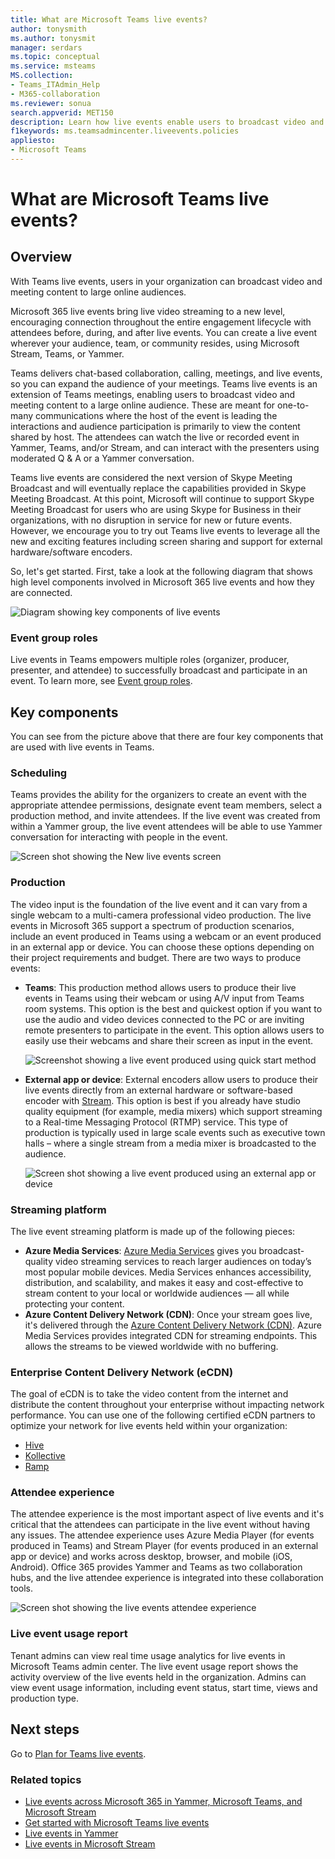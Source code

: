 ```yaml
---
title: What are Microsoft Teams live events?
author: tonysmith
ms.author: tonysmit
manager: serdars
ms.topic: conceptual
ms.service: msteams
MS.collection: 
- Teams_ITAdmin_Help
- M365-collaboration
ms.reviewer: sonua
search.appverid: MET150
description: Learn how live events enable users to broadcast video and content to large online audiences in Teams, Yammer, and Stream.  
f1keywords: ms.teamsadmincenter.liveevents.policies
appliesto: 
- Microsoft Teams
---
```


# What are Microsoft Teams live events?

## Overview

With Teams live events, users in your organization can broadcast video and meeting content to large online audiences. 

Microsoft 365 live events bring live video streaming to a new level, encouraging connection throughout the entire engagement lifecycle with attendees before, during, and after live events. You can create a live event wherever your audience, team, or community resides, using Microsoft Stream, Teams, or Yammer.  

Teams delivers chat-based collaboration, calling, meetings, and live events, so you can expand the audience of your meetings. Teams live events is an extension of Teams meetings, enabling users to broadcast video and meeting content to a large online audience. These are meant for one-to-many communications where the host of the event is leading the interactions and audience participation is primarily to view the content shared by host. The attendees can watch the live or recorded event in Yammer, Teams, and/or Stream, and can interact with the presenters using moderated Q & A or a Yammer conversation. 

Teams live events are considered the next version of Skype Meeting Broadcast and will eventually replace the capabilities provided in Skype Meeting Broadcast. At this point, Microsoft will continue to support Skype Meeting Broadcast for users who are using Skype for Business in their organizations, with no disruption in service for new or future events. However, we encourage you to try out Teams live events to leverage all the new and exciting features including screen sharing and support for external hardware/software encoders. 

So, let's get started. First, take a look at the following diagram that shows high level components involved in Microsoft 365 live events and how they are connected. 

![Diagram showing key components of live events](../media/teams-live-events.png  "Diagram showing key components of live events, scheduling, production, Stream platform, certified third-party eCDN providers")

### Event group roles
Live events in Teams empowers multiple roles (organizer, producer, presenter, and attendee) to successfully broadcast and participate in an event. To learn more, see [Event group roles](https://support.office.com/article/get-started-with-microsoft-teams-live-events-d077fec2-a058-483e-9ab5-1494afda578a?ui=en-US&rs=en-US&ad=US#bkmk_roles).

## Key components
You can see from the picture above that there are four key components that are used with live events in Teams.

### Scheduling
Teams provides the ability for the organizers to create an event with the appropriate attendee permissions, designate event team members, select a production method, and invite attendees. If the live event was created from within a Yammer group, the live event attendees will be able to use Yammer conversation for interacting with people in the event. 

![Screen shot showing the New live events screen](../media/teams-live-events-schedule.png "Screen shot showing the New live event screen to create and schedule a new live event")

### Production
The video input is the foundation of the live event and it can vary from a single webcam to a multi-camera professional video production. The live events in Microsoft 365 support a spectrum of production scenarios, include an event produced in Teams using a webcam or an event produced in an external app or device. You can choose these options depending on their project requirements and budget. There are two ways to produce events:

- **Teams**: This production method allows users to produce their live events in Teams using their webcam or using A/V input from Teams room systems. This option is the best and quickest option if you want to use the audio and video devices connected to the PC or are inviting remote presenters to participate in the event. This option allows users to easily use their webcams and share their screen as input in the event. 

    ![Screenshot showing a live event produced using quick start method](../media/teams-live-events-quick-start.png "Screen shot showing a live event that's produced by using the quick start production method")

- **External app or device**: External encoders allow users to produce their live events directly from an external hardware or software-based encoder with [Stream](https://stream.microsoft.com). This option is best if you already have studio quality equipment (for example, media mixers) which support streaming to a Real-time Messaging Protocol (RTMP) service. This type of production is typically used in large scale events such as executive town halls – where a single stream from a media mixer is broadcasted to the audience. 

    ![Screen shot showing a live event produced using an external app or device](../media/teams-live-events-external-encoder.png "Screen shot showing a live event that's produced by using the external app or device production method")

### Streaming platform
The live event streaming platform is made up of the following pieces:

- **Azure Media Services**:  [Azure Media Services](https://docs.microsoft.com/azure/media-services/previous/) gives you broadcast-quality video streaming services to reach larger audiences on today’s most popular mobile devices. Media Services enhances accessibility, distribution, and scalability, and makes it easy and cost-effective to stream content to your local or worldwide audiences — all while protecting your content.
- **Azure Content Delivery Network (CDN)**:  Once your stream goes live, it's delivered through the [Azure Content Delivery Network (CDN)](https://docs.microsoft.com/azure/cdn/). Azure Media Services provides integrated CDN for streaming endpoints. This allows the streams to be viewed worldwide with no buffering.

### Enterprise Content Delivery Network (eCDN)
The goal of eCDN is to take the video content from the internet and distribute the content throughout your enterprise without impacting network performance. You can use one of the following certified eCDN partners to optimize your network for live events held within your organization:
- [Hive](https://www.hivestreaming.com/partners/integration-partners/microsoft/)
- [Kollective](http://www.kollective.com)
- [Ramp](http://www.ramp.com)

### Attendee experience 
The attendee experience is the most important aspect of live events and it's critical that the attendees can participate in the live event without having any issues. The attendee experience uses Azure Media Player (for events produced in Teams) and Stream Player (for events produced in an external app or device) and works across desktop, browser, and mobile (iOS, Android). Office 365 provides Yammer and Teams as two collaboration hubs, and the live attendee experience is integrated into these collaboration tools. 

![Screen shot showing the live events attendee experience](../media/teams-live-events-attendee.png "Screen shot showing the live events attendee experience")

### Live event usage report 
Tenant admins can view real time usage analytics for live events in Microsoft Teams admin center.  The live event usage report shows the activity overview of the live events held in the organization.  Admins can view event usage information, including event status, start time, views and production type.  

## Next steps
Go to [Plan for Teams live events](plan-for-teams-live-events.md).

### Related topics
- [Live events across Microsoft 365 in Yammer, Microsoft Teams, and Microsoft Stream](https://docs.microsoft.com/stream/live-event-m365)
- [Get started with Microsoft Teams live events](https://support.office.com/article/d077fec2-a058-483e-9ab5-1494afda578a)
- [Live events in Yammer](https://support.office.com/article/live-events-in-yammer-4ece0ee2-c268-4636-bf2a-16e454befe57)
- [Live events in Microsoft Stream](https://docs.microsoft.com/stream/live-event-overview)

 
